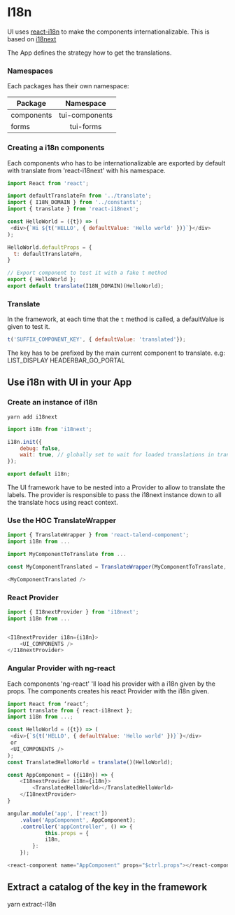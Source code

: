 # I18n

UI uses [react-i18n](https://react.i18next.com/) to make the components internationalizable. This is based on [i18next](https://www.i18next.com/)

The App defines the strategy how to get the translations.

### Namespaces

Each packages has their own namespace:

| Package        | Namespace     |
| ------------- 	|:-------------:|
| components      | tui-components |
| forms      			| tui-forms      |

### Creating a i18n components

Each components who has to be internationalizable are exported by default with translate from 'react-i18next' with his namespace.

```javascript
import React from 'react';

import defaultTranslateFn from '../translate';
import { I18N_DOMAIN } from '../constants';
import { translate } from 'react-i18next';

const HelloWorld = ({t}) => (
 <div>{`Hi ${t('HELLO', { defaultValue: 'Hello world' })}`}</div>
);

HelloWorld.defaultProps = {
  t: defaultTranslateFn,
}

// Export component to test it with a fake t method
export { HelloWorld };
export default translate(I18N_DOMAIN)(HelloWorld);
```

### Translate

In the framework, at each time that the `t` method is called, a defaultValue is given to test it.

```javascript
t('SUFFIX_COMPONENT_KEY', { defaultValue: 'translated'});
```

The key has to be prefixed by the main current component to translate.
e.g:
 LIST_DISPLAY
 HEADERBAR_GO_PORTAL

## Use i18n with UI in your App

### Create an instance of i18n
`yarn add i18next`

```javascript
import i18n from 'i18next';

i18n.init({
	debug: false,
	wait: true, // globally set to wait for loaded translations in translate hoc
});

export default i18n;
```

The UI framework have to be nested into a Provider to allow to translate the labels. The provider is responsible to pass the i18next instance down to all the translate hocs using react context.

### Use the HOC TranslateWrapper

```javascript
import { TranslateWrapper } from 'react-talend-component';
import i18n from ...

import MyComponentToTranslate from ...

const MyComponentTranslated = TranslateWrapper(MyComponentToTranslate, { i18n });

<MyComponentTranslated />
```

### React Provider

```javascript
import { I18nextProvider } from 'i18next';
import i18n from ...


<I18nextProvider i18n={i18n}>
	<UI_COMPONENTS />
</I18nextProvider>
```

### Angular Provider with ng-react

Each components 'ng-react' 'll load his provider with a i18n given by the props. The components creates his react Provider with the i18n given.

```javascript
import React from ‘react’;
import translate from { react-i18next };
import i18n from ...;

const HelloWorld = ({t}) => (
 <div>{`${t('HELLO', { defaultValue: 'Hello world' })}`}</div>
 or
 <UI_COMPONENTS />
);
const TranslatedHelloWorld = translate()(HelloWorld);

const AppComponent = ({i18n}) => {
	<I18nextProvider i18n={i18n}>
		<TranslatedHelloWorld></TranslatedHelloWorld>
	</I18nextProvider>
}

angular.module('app', ['react'])
	.value('AppComponent', AppComponent);
  	.controller('appController', () => {
    		this.props = {
			i18n,
		}:
  	});

<react-component name="AppComponent" props="$ctrl.props"></react-component>
```

## Extract a catalog of the key in the framework

yarn extract-i18n
